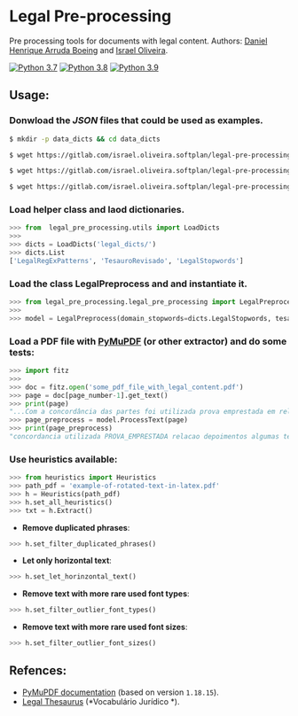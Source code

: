 # Legal Pre-processing

Pre processing tools for documents with legal content.
Authors: [Daniel Henrique Arruda Boeing](mailto:daniel.boeing@softplan.com.br) and [Israel Oliveira](mailto:israel.oliveira@softplan.com.br).

[![Python 3.7](https://img.shields.io/badge/Python-3.7-gree.svg)](https://www.python.org/downloads/release/python-370/)
[![Python 3.8](https://img.shields.io/badge/Python-3.8-gree.svg)](https://www.python.org/downloads/release/python-380/)
[![Python 3.9](https://img.shields.io/badge/Python-3.9-gree.svg)](https://www.python.org/downloads/release/python-390/)

## Usage:

### Donwload the *JSON* files that could be used as examples.

```bash
$ mkdir -p data_dicts && cd data_dicts

$ wget https://gitlab.com/israel.oliveira.softplan/legal-pre-processing/-/raw/master/data/LegalRegExPatterns.json

$ wget https://gitlab.com/israel.oliveira.softplan/legal-pre-processing/-/raw/master/data/LegalStopwords.json

$ wget https://gitlab.com/israel.oliveira.softplan/legal-pre-processing/-/raw/master/data/TesauroRevisado.json
```

### Load helper class and laod dictionaries.

```python
>>> from  legal_pre_processing.utils import LoadDicts
>>>
>>> dicts = LoadDicts('legal_dicts/')
>>> dicts.List
['LegalRegExPatterns', 'TesauroRevisado', 'LegalStopwords']
```

### Load the class LegalPreprocess and and instantiate it.

```python
>>> from legal_pre_processing.legal_pre_processing import LegalPreprocess
>>>
>>> model = LegalPreprocess(domain_stopwords=dicts.LegalStopwords, tesauro=dicts.TesauroRevisado, regex_pattern=dicts.LegalRegExPatterns)
```

### Load a PDF file with [PyMuPDF](https://pymupdf.readthedocs.io/en/latest/) (or other extractor) and do some tests:

```python
>>> import fitz
>>>
>>> doc = fitz.open('some_pdf_file_with_legal_content.pdf')
>>> page = doc[page_number-1].get_text()
>>> print(page)
"...Com a concordância das partes foi utilizada prova emprestada em relação aos depoimentos de algumas testemunhas de defesa (decisões de 28/10/2016,  07/11/2016, de 10/11/2016 e de 09/02/2017, nos eventos 114, 175 e 199, e depoimentos nos eventos 187, 200, 287 e 513)...."
>>> page_preprocess = model.ProcessText(page)
>>> print(page_preprocess)
"concordancia utilizada PROVA_EMPRESTADA relacao depoimentos algumas testemunhas defesa decisoes eventos depoimentos eventos"
```

### Use heuristics available: 

```python
>>> from heuristics import Heuristics
>>> path_pdf = 'example-of-rotated-text-in-latex.pdf'
>>> h = Heuristics(path_pdf)
>>> h.set_all_heuristics()
>>> txt = h.Extract()
```

- **Remove duplicated phrases**: 
```python
>>> h.set_filter_duplicated_phrases()
```

- **Let only horizontal text**: 
```python
>>> h.set_let_horinzontal_text()
```

- **Remove text with more rare used font types**: 
```python
>>> h.set_filter_outlier_font_types()
```

- **Remove text with more rare used font sizes**: 
```python
>>> h.set_filter_outlier_font_sizes()
```

## Refences:

- [PyMuPDF documentation](https://pymupdf.readthedocs.io/en/latest/index.html) (based on version `1.18.15`).
- [Legal Thesaurus](https://scon.stj.jus.br/SCON/thesaurus/) (*Vocabulário Jurídico
*).
